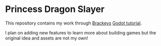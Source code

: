 # Princess Dragon Slayer

This repository contains my work through [Brackeys](https://www.youtube.com/@Brackeys) [Godot tutorial](https://www.youtube.com/watch?v=LOhfqjmasi0).

I plan on adding new features to learn more about building games but the original idea and assets are not my own!